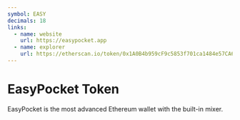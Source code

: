 ```yaml
---
symbol: EASY
decimals: 18
links:
  - name: website
    url: https://easypocket.app
  - name: explorer
    url: https://etherscan.io/token/0x1A0B4b959cF9c5853f701ca1484e57CA69ff9515
---
```


# EasyPocket Token

EasyPocket is the most advanced Ethereum wallet with the built-in mixer.

